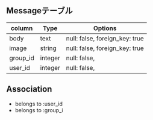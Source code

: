 ## Messageテーブル

|column|Type|Options|
|------|----|-------|
|body|text|null: false, foreign_key: true|
|image|string|null: false, foreign_key: true|
|group_id|integer|null: false, |
|user_id|integer|null: false, |

## Association
- belongs to :user_id
- belongs to :group_i